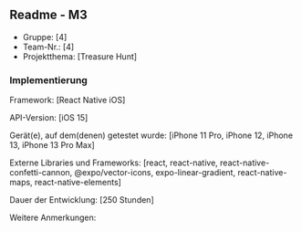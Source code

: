 ## Readme - M3

* Gruppe:	[4]
* Team-Nr.: [4]
* Projektthema: [Treasure Hunt]

### Implementierung

Framework: [React Native iOS]

API-Version: [iOS 15]

Gerät(e), auf dem(denen) getestet wurde: 
[iPhone 11 Pro, iPhone 12, iPhone 13, iPhone 13 Pro Max]

Externe Libraries und Frameworks: 
[react, react-native, react-native-confetti-cannon, @expo/vector-icons, expo-linear-gradient, react-native-maps, react-native-elements]

Dauer der Entwicklung:
[250 Stunden]

Weitere Anmerkungen: